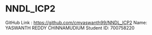 # NNDL_ICP2

GitHub Link : https://github.com/cmyaswanth99/NNDL_ICP2
Name: YASWANTH REDDY CHINNAMUDIUM
Student ID: 700758220
